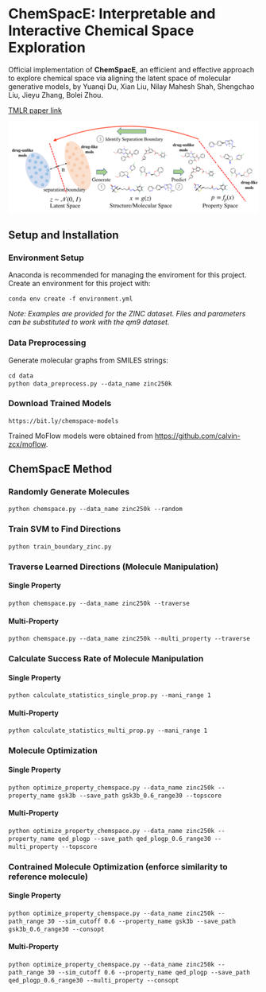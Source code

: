 # ChemSpacE: Interpretable and Interactive Chemical Space Exploration

Official implementation of **ChemSpacE**, an efficient and effective approach to explore chemical space via aligning the latent space of molecular generative models, by Yuanqi Du, Xian Liu, Nilay Mahesh Shah, Shengchao Liu, Jieyu Zhang, Bolei Zhou.

[TMLR paper link](https://openreview.net/forum?id=C1Xl8dYCBn)

![](img/chemspace_framework.png)

## Setup and Installation

### Environment Setup
Anaconda is recommended for managing the enviroment for this project. 
Create an environment for this project with:
```
conda env create -f environment.yml
```

*Note: Examples are provided for the ZINC dataset. Files and parameters can be substituted to work with the qm9 dataset.* 

### Data Preprocessing

Generate molecular graphs from SMILES strings:
```
cd data
python data_preprocess.py --data_name zinc250k
```

### Download Trained Models
```
https://bit.ly/chemspace-models
```
Trained MoFlow models were obtained from https://github.com/calvin-zcx/moflow. 


## ChemSpacE Method

### Randomly Generate Molecules 
```
python chemspace.py --data_name zinc250k --random
```

### Train SVM to Find Directions
```
python train_boundary_zinc.py
```

### Traverse Learned Directions (Molecule Manipulation)
#### Single Property
```
python chemspace.py --data_name zinc250k --traverse
```
#### Multi-Property
```
python chemspace.py --data_name zinc250k --multi_property --traverse
```

### Calculate Success Rate of Molecule Manipulation
#### Single Property
```
python calculate_statistics_single_prop.py --mani_range 1
```
#### Multi-Property
```
python calculate_statistics_multi_prop.py --mani_range 1
```

### Molecule Optimization
#### Single Property
```
python optimize_property_chemspace.py --data_name zinc250k --property_name gsk3b --save_path gsk3b_0.6_range30 --topscore
```
#### Multi-Property
```
python optimize_property_chemspace.py --data_name zinc250k --property_name qed_plogp --save_path qed_plogp_0.6_range30 --multi_property --topscore
```

### Contrained Molecule Optimization (enforce similarity to reference molecule)
#### Single Property
```
python optimize_property_chemspace.py --data_name zinc250k --path_range 30 --sim_cutoff 0.6 --property_name gsk3b --save_path gsk3b_0.6_range30 --consopt
```
#### Multi-Property
```
python optimize_property_chemspace.py --data_name zinc250k --path_range 30 --sim_cutoff 0.6 --property_name qed_plogp --save_path qed_plogp_0.6_range30 --multi_property --consopt
```
